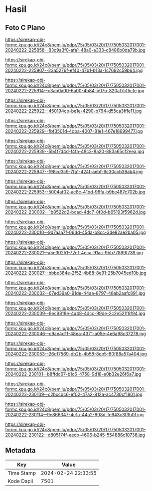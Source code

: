# Hasil

## Foto C Plano

https://sirekap-obj-formc.kpu.go.id/24c8/pemilu/pdpr/75/05/03/20/17/7505032017001-20240222-225858--83c9a3f0-afa1-48a0-a333-c8486b0da79b.jpg

https://sirekap-obj-formc.kpu.go.id/24c8/pemilu/pdpr/75/05/03/20/17/7505032017001-20240222-225907--23a5276f-ef40-47b1-b13a-1c7692c59b64.jpg

https://sirekap-obj-formc.kpu.go.id/24c8/pemilu/pdpr/75/05/03/20/17/7505032017001-20240222-225914--c3ab0a00-6a00-4b84-b07b-820af7cf5cfe.jpg

https://sirekap-obj-formc.kpu.go.id/24c8/pemilu/pdpr/75/05/03/20/17/7505032017001-20240222-225922--450194cb-be1e-4290-b794-d55ca3fffe11.jpg

https://sirekap-obj-formc.kpu.go.id/24c8/pemilu/pdpr/75/05/03/20/17/7505032017001-20240222-225929--fbf3501d-4dba-4007-81e1-467e18699477.jpg

https://sirekap-obj-formc.kpu.go.id/24c8/pemilu/pdpr/75/05/03/20/17/7505032017001-20240222-225939--5b4f7d4d-f4fa-48c3-8a20-883a65cf2eea.jpg

https://sirekap-obj-formc.kpu.go.id/24c8/pemilu/pdpr/75/05/03/20/17/7505032017001-20240222-225947--f98cd3c9-7fa1-424f-aebf-9c30ccb39ab4.jpg

https://sirekap-obj-formc.kpu.go.id/24c8/pemilu/pdpr/75/05/03/20/17/7505032017001-20240222-225953--5004af02-ac8c-41bd-96fa-b9be487c702b.jpg

https://sirekap-obj-formc.kpu.go.id/24c8/pemilu/pdpr/75/05/03/20/17/7505032017001-20240222-230002--1b8522d2-bcad-4dc7-8f0d-b65193f5962d.jpg

https://sirekap-obj-formc.kpu.go.id/24c8/pemilu/pdpr/75/05/03/20/17/7505032017001-20240222-230010--9d7aaa7f-064d-45da-b8cc-3de82ae2ba05.jpg

https://sirekap-obj-formc.kpu.go.id/24c8/pemilu/pdpr/75/05/03/20/17/7505032017001-20240222-230021--a5e30251-72ef-4eca-91ac-9bb77899f739.jpg

https://sirekap-obj-formc.kpu.go.id/24c8/pemilu/pdpr/75/05/03/20/17/7505032017001-20240222-230027--bbbe384e-2f52-4b88-8e91-25b7045ed10b.jpg

https://sirekap-obj-formc.kpu.go.id/24c8/pemilu/pdpr/75/05/03/20/17/7505032017001-20240222-230032--67ed39a0-91de-44aa-8797-48ab2aafc891.jpg

https://sirekap-obj-formc.kpu.go.id/24c8/pemilu/pdpr/75/05/03/20/17/7505032017001-20240222-230039--8ec9818e-4a48-4dcc-99de-2c2e521f8f94.jpg

https://sirekap-obj-formc.kpu.go.id/24c8/pemilu/pdpr/75/05/03/20/17/7505032017001-20240222-230046--c9ae4d11-48ea-4371-a05e-4e6a98c37278.jpg

https://sirekap-obj-formc.kpu.go.id/24c8/pemilu/pdpr/75/05/03/20/17/7505032017001-20240222-230053--26df7569-db2b-4b58-8eb5-80f88a57a404.jpg

https://sirekap-obj-formc.kpu.go.id/24c8/pemilu/pdpr/75/05/03/20/17/7505032017001-20240222-230101--b8ffdc67-b1c6-4758-9d18-e0b32e26f6a7.jpg

https://sirekap-obj-formc.kpu.go.id/24c8/pemilu/pdpr/75/05/03/20/17/7505032017001-20240222-230109--c2bccdc6-ef02-47a2-812a-ac4730cf1801.jpg

https://sirekap-obj-formc.kpu.go.id/24c8/pemilu/pdpr/75/05/03/20/17/7505032017001-20240222-230114--9e866347-4c1a-44a2-908d-fe643c3f3b0f.jpg

https://sirekap-obj-formc.kpu.go.id/24c8/pemilu/pdpr/75/05/03/20/17/7505032017001-20240222-230122--d805174f-eecb-4606-b245-554886c10736.jpg


## Metadata

| Key        | Value               |
| ---------- | ------------------- |
| Time Stamp | 2024-02-24 22:33:55 |
| Kode Dapil | 7501                |



